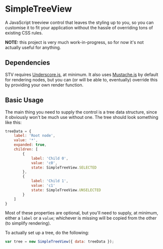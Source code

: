 # SimpleTreeView

A JavaScript treeview control that leaves the styling up to you, so you can
customise it to fit your application without the hassle of overriding tons of
existing CSS rules.

**NOTE:** this project is very much work-in-progress, so for now it's not
actually useful for anything.

## Dependencies

STV requires [Underscore.js](http://underscorejs.org/), at minimum. It also uses
[Mustache.js](https://github.com/janl/mustache.js/) by default for rendering
nodes, but you can (or will be able to, eventually) override this by providing
your own render function.

## Basic Usage

The main thing you need to supply the control is a tree data structure, since it
obviously won't be much use without one. The tree should look something like
this:

```javascript
treeData = {
    label: 'Root node',
    value: '*',
    expanded: true,
    children: [
        {
            label: 'Child 0',
            value: 'c0',
            state: SimpleTreeView.SELECTED
        },
        {
            label: 'Child 1',
            value: 'c1'
            state: SimpleTreeView.UNSELECTED
        }
    ]
}
```

Most of these properties are optional, but you'll need to supply, at minimum,
either a `label` or a `value`; whichever is missing will be copied from the
other (to simplify rendering).

To actually set up a tree, do the following:

```javascript
var tree = new SimpleTreeView({ data: treeData });
```

